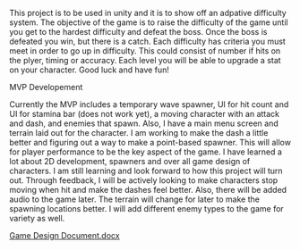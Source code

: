 This project is to be used in unity and it is to show off an adpative difficulty system.
The objective of the game is to raise the difficulty of the game until you get to the hardest difficulty and defeat the boss. 
Once the boss is defeated you win, but there is a catch.
Each difficulty has criteria you must meet in order to go up in difficulty.
This could consist of number if hits on the plyer, timing or accuracy. 
Each level you will be able to upgrade a stat on your character.
Good luck and have fun!

MVP Developement

Currently the MVP includes a temporary wave spawner, UI for hit count and UI for stamina bar (does not work yet), a moving character with an attack and dash, and enemies that spawn.
Also, I have a main menu screen and terrain laid out for the character. 
I am working to make the dash a little better and figuring out a way to make a point-based spawner. This will allow for player performance to be the key aspect of the game.
I have learned a lot about 2D development, spawners and over all game design of characters. I am still learning and look forward to how this project will turn out. 
Through feedback, I will be actively looking to make characters stop moving when hit and make the dashes feel better. Also, there will be added audio to the game later. 
The terrain will change for later to make the spawning locations better. I will add different enemy types to the game for variety as well. 

[Game Design Document.docx](https://github.com/user-attachments/files/18917411/Game.Design.Document.docx)

